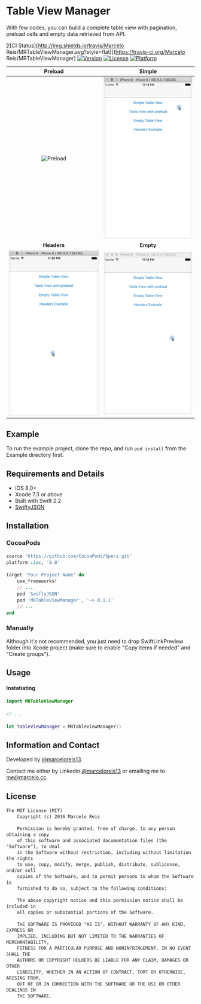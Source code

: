 # Table View Manager

With few codes, you can build a complete table view with pagination, preload cells and empty data retrieved from API.

[![CI Status](http://img.shields.io/travis/Marcelo Reis/MRTableViewManager.svg?style=flat)](https://travis-ci.org/Marcelo Reis/MRTableViewManager)
[![Version](https://img.shields.io/cocoapods/v/MRTableViewManager.svg?style=flat)](http://cocoapods.org/pods/MRTableViewManager)
[![License](https://img.shields.io/cocoapods/l/MRTableViewManager.svg?style=flat)](http://cocoapods.org/pods/MRTableViewManager)
[![Platform](https://img.shields.io/cocoapods/p/MRTableViewManager.svg?style=flat)](http://cocoapods.org/pods/MRTableViewManager)

**Preload** | **Simple**	 |
:--:|:--:|	
![Preload](Images/gif-2.gif "Preload") | ![Simple](Images/gif-1.gif "Simple") |
**Headers** | **Empty** |
![Headers](Images/gif-4.gif "Headers") | ![Empty](Images/gif-3.gif "Empty") |

## Example

To run the example project, clone the repo, and run `pod install` from the Example directory first.

## Requirements and Details

* iOS 8.0+
* Xcode 7.3 or above
* Built with Swift 2.2
* [SwiftyJSON](https://github.com/SwiftyJSON/SwiftyJSON)


## Installation

### CocoaPods

```ruby
source 'https://github.com/CocoaPods/Specs.git'
platform :ios, '8.0'

target 'Your Project Name' do
    use_frameworks!
    // ...
    pod 'SwiftyJSON'
    pod 'MRTableViewManager', '~> 0.1.1'
    // ...
end
```

### Manually

Although it's not recommended, you just need to drop SwiftLinkPreview folder into Xcode project (make sure to enable "Copy items if needed" and "Create groups").

## Usage

#### Instatiating
```swift
import MRTableViewManager

// ...

let tableViewManager = MRTableViewManager()
```

## Information and Contact

Developed by [@marceloreis13](https://github.com/marceloreis13). 

Contact me either by Linkedin [@marceloreis13](https://www.linkedin.com/in/marceloreis13) or emailing me to [me@marcelo.cc](mailto:me@marcelo.cc).

## License
    The MIT License (MIT)
        Copyright (c) 2016 Marcelo Reis

        Permission is hereby granted, free of charge, to any person obtaining a copy
        of this software and associated documentation files (the "Software"), to deal
        in the Software without restriction, including without limitation the rights
        to use, copy, modify, merge, publish, distribute, sublicense, and/or sell
        copies of the Software, and to permit persons to whom the Software is
        furnished to do so, subject to the following conditions:

        The above copyright notice and this permission notice shall be included in
        all copies or substantial portions of the Software.

        THE SOFTWARE IS PROVIDED "AS IS", WITHOUT WARRANTY OF ANY KIND, EXPRESS OR
        IMPLIED, INCLUDING BUT NOT LIMITED TO THE WARRANTIES OF MERCHANTABILITY,
        FITNESS FOR A PARTICULAR PURPOSE AND NONINFRINGEMENT. IN NO EVENT SHALL THE
        AUTHORS OR COPYRIGHT HOLDERS BE LIABLE FOR ANY CLAIM, DAMAGES OR OTHER
        LIABILITY, WHETHER IN AN ACTION OF CONTRACT, TORT OR OTHERWISE, ARISING FROM,
        OUT OF OR IN CONNECTION WITH THE SOFTWARE OR THE USE OR OTHER DEALINGS IN
        THE SOFTWARE.